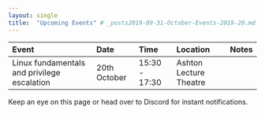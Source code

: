 ```yaml
---
layout: single
title:  "Upcoming Events" # _posts2019-09-31-October-Events-2019-20.md 
---
```

| Event | Date | Time | Location | Notes
|:-----------------|:----------|:-----------|:-----------|:-----------|
| Linux fundamentals and privilege escalation | 20th October | 15:30 - 17:30 | Ashton Lecture Theatre | |

Keep an eye on this page or head over to Discord for instant notifications.

[youtube]: https://www.youtube.com/channel/UC169slOS_gIHFihYm6TLBEA "UOL CyberSoc"
